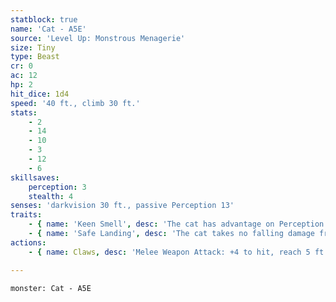 ```yaml
---
statblock: true
name: 'Cat - A5E'
source: 'Level Up: Monstrous Menagerie'
size: Tiny
type: Beast
cr: 0
ac: 12
hp: 2
hit_dice: 1d4
speed: '40 ft., climb 30 ft.'
stats:
    - 2
    - 14
    - 10
    - 3
    - 12
    - 6
skillsaves:
    perception: 3
    stealth: 4
senses: 'darkvision 30 ft., passive Perception 13'
traits:
    - { name: 'Keen Smell', desc: 'The cat has advantage on Perception checks that rely on smell.' }
    - { name: 'Safe Landing', desc: 'The cat takes no falling damage from the first 10 feet that it falls.' }
actions:
    - { name: Claws, desc: 'Melee Weapon Attack: +4 to hit, reach 5 ft., one target. Hit: 1 slashing damage. If this damage would reduce a Small or larger target to 0 hit points, the target takes no damage from this attack.' }

---
```

```statblock
monster: Cat - A5E
```
